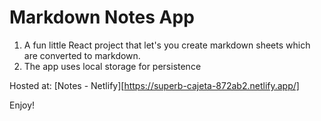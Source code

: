 # Markdown Notes App

1. A fun little React project that let's you create markdown sheets which are converted to markdown.
2. The app uses local storage for persistence

Hosted at: [Notes - Netlify][https://superb-cajeta-872ab2.netlify.app/]

Enjoy!
